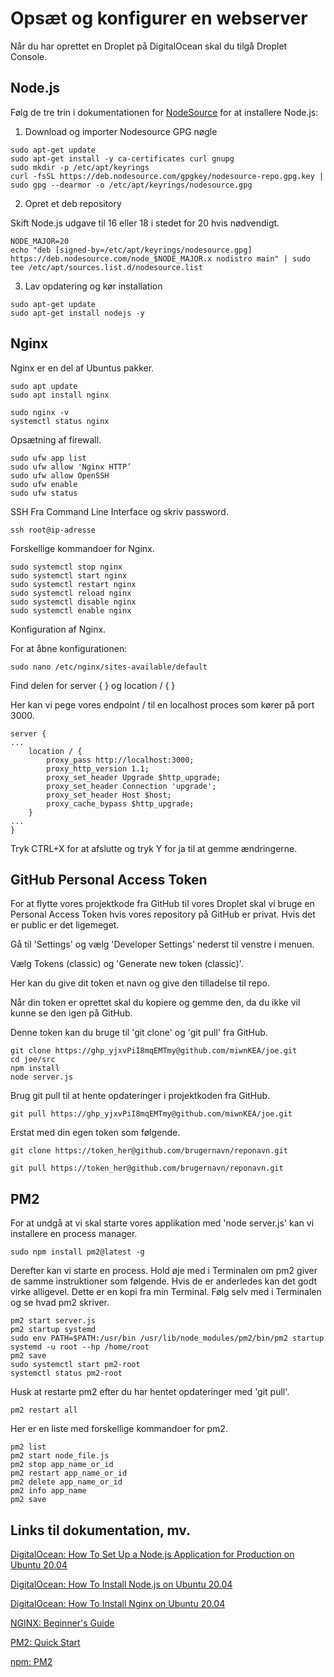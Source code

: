 # Opsæt og konfigurer en webserver

Når du har oprettet en Droplet på DigitalOcean skal du tilgå Droplet Console.

## Node.js

Følg de tre trin i dokumentationen for [NodeSource](https://github.com/nodesource/distributions#nodejs) for at installere Node.js:

1) Download og importer Nodesource GPG nøgle

```
sudo apt-get update
sudo apt-get install -y ca-certificates curl gnupg
sudo mkdir -p /etc/apt/keyrings
curl -fsSL https://deb.nodesource.com/gpgkey/nodesource-repo.gpg.key | sudo gpg --dearmor -o /etc/apt/keyrings/nodesource.gpg
```

2) Opret et deb repository

Skift Node.js udgave til 16 eller 18 i stedet for 20 hvis nødvendigt.

```
NODE_MAJOR=20
echo "deb [signed-by=/etc/apt/keyrings/nodesource.gpg] https://deb.nodesource.com/node_$NODE_MAJOR.x nodistro main" | sudo tee /etc/apt/sources.list.d/nodesource.list
```

3) Lav opdatering og kør installation

```
sudo apt-get update
sudo apt-get install nodejs -y
```

## Nginx

Nginx er en del af Ubuntus pakker.

```
sudo apt update 
sudo apt install nginx
```

```
sudo nginx -v
systemctl status nginx
```

Opsætning af firewall.

```
sudo ufw app list
sudo ufw allow 'Nginx HTTP’
sudo ufw allow OpenSSH
sudo ufw enable
sudo ufw status
```

SSH Fra Command Line Interface og skriv password.

```
ssh root@ip-adresse
```

Forskellige kommandoer for Nginx.

```
sudo systemctl stop nginx
sudo systemctl start nginx
sudo systemctl restart nginx
sudo systemctl reload nginx
sudo systemctl disable nginx
sudo systemctl enable nginx
```

Konfiguration af Nginx.

For at åbne konfigurationen:

```
sudo nano /etc/nginx/sites-available/default
```

Find delen for server { } og location / { }

Her kan vi pege vores endpoint / til en localhost proces som kører på port 3000.

```
server { 
... 
	location / { 
		proxy_pass http://localhost:3000; 
		proxy_http_version 1.1; 
		proxy_set_header Upgrade $http_upgrade; 
		proxy_set_header Connection 'upgrade'; 
		proxy_set_header Host $host; 
		proxy_cache_bypass $http_upgrade; 
	} 
... 
}
```

Tryk CTRL+X for at afslutte og tryk Y for ja til at gemme ændringerne.

## GitHub Personal Access Token

For at flytte vores projektkode fra GitHub til vores Droplet skal vi bruge en Personal Access Token hvis vores repository på GitHub er privat. Hvis det er public er det ligemeget.

Gå til 'Settings' og vælg 'Developer Settings' nederst til venstre i menuen.

Vælg Tokens (classic) og 'Generate new token (classic)'.

Her kan du give dit token et navn og give den tilladelse til repo.

Når din token er oprettet skal du kopiere og gemme den, da du ikke vil kunne se den igen på GitHub.

Denne token kan du bruge til 'git clone' og 'git pull' fra GitHub.

```
git clone https://ghp_yjxvPiI8mqEMTmy@github.com/miwnKEA/joe.git
cd joe/src
npm install
node server.js
```

Brug git pull til at hente opdateringer i projektkoden fra GitHub.

```
git pull https://ghp_yjxvPiI8mqEMTmy@github.com/miwnKEA/joe.git
```

Erstat med din egen token som følgende.

```
git clone https://token_her@github.com/brugernavn/reponavn.git

git pull https://token_her@github.com/brugernavn/reponavn.git
```

## PM2

For at undgå at vi skal starte vores applikation med 'node server.js' kan vi installere en process manager.

```
sudo npm install pm2@latest -g
```

Derefter kan vi starte en process. Hold øje med i Terminalen om pm2 giver de samme instruktioner som følgende. Hvis de er anderledes kan det godt virke alligevel. Dette er en kopi fra min Terminal. Følg selv med i Terminalen og se hvad pm2 skriver.

```
pm2 start server.js
pm2 startup systemd
sudo env PATH=$PATH:/usr/bin /usr/lib/node_modules/pm2/bin/pm2 startup systemd -u root --hp /home/root
pm2 save
sudo systemctl start pm2-root
systemctl status pm2-root
```

Husk at restarte pm2 efter du har hentet opdateringer med 'git pull'.

```
pm2 restart all
```

Her er en liste med forskellige kommandoer for pm2.

```
pm2 list
pm2 start node_file.js
pm2 stop app_name_or_id
pm2 restart app_name_or_id
pm2 delete app_name_or_id
pm2 info app_name
pm2 save
```

## Links til dokumentation, mv.

[DigitalOcean: How To Set Up a Node.js Application for Production on Ubuntu 20.04](https://www.digitalocean.com/community/tutorials/how-to-set-up-a-node-js-application-for-production-on-ubuntu-20-04)

[DigitalOcean: How To Install Node.js on Ubuntu 20.04](https://www.digitalocean.com/community/tutorials/how-to-install-node-js-on-ubuntu-20-04)

[DigitalOcean: How To Install Nginx on Ubuntu 20.04](https://www.digitalocean.com/community/tutorials/how-to-install-nginx-on-ubuntu-20-04)

[NGINX: Beginner's Guide](https://nginx.org/en/docs/beginners_guide.html)

[PM2: Quick Start](https://pm2.keymetrics.io/docs/usage/quick-start/)

[npm: PM2](https://www.npmjs.com/package/pm2)
